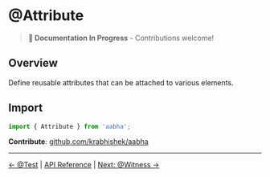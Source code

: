 # @Attribute

> **📝 Documentation In Progress** - Contributions welcome!

## Overview

Define reusable attributes that can be attached to various elements.

## Import

```typescript
import { Attribute } from 'aabha';
```

**Contribute**: [github.com/krabhishek/aabha](https://github.com/krabhishek/aabha)

---

[← @Test](./test.md) | [API Reference](../README.md) | [Next: @Witness →](./witness.md)
